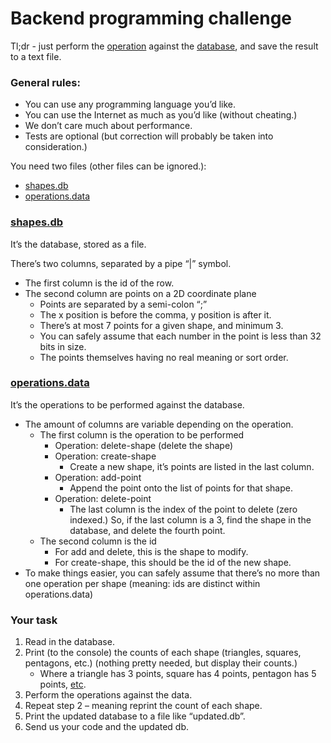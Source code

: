 # Backend programming challenge

Tl;dr - just perform the [operation](operations.data) against the [database](shapes.db), and save the result to a text file.

### General rules:
* You can use any programming language you’d like.
* You can use the Internet as much as you’d like (without cheating.)
* We don’t care much about performance.
* Tests are optional (but correction will probably be taken into consideration.)

You need two files (other files can be ignored.):
* [shapes.db](shapes.db)
* [operations.data](operations.data)

### [shapes.db](shapes.db)
It’s the database, stored as a file.

There’s two columns, separated by a pipe “|” symbol.
* The first column is the id of the row.
* The second column are points on a 2D coordinate plane
  * Points are separated by a semi-colon “;”
  * The x position is before the comma, y position is after it.
  * There’s at most 7 points for a given shape, and minimum 3.
  * You can safely assume that each number in the point is less than 32 bits in size.
  * The points themselves having no real meaning or sort order.

### [operations.data](operations.data)
It’s the operations to be performed against the database.

* The amount of columns are variable depending on the operation.
  * The first column is the operation to be performed
    * Operation: delete-shape (delete the shape)
    * Operation: create-shape
      * Create a new shape, it’s points are listed in the last column.
    * Operation: add-point
      * Append the point onto the list of points for that shape.
    * Operation: delete-point
      * The last column is the index of the point to delete (zero indexed.) So, if the last column is a 3, find the shape in the database, and delete the fourth point.
  * The second column is the id
    * For add and delete, this is the shape to modify.
    * For create-shape, this should be the id of the new shape.
 * To make things easier, you can safely assume that there’s no more than one operation per shape (meaning: ids are distinct within operations.data)

### Your task
1. Read in the database.
2. Print (to the console) the counts of each shape (triangles, squares, pentagons, etc.) (nothing pretty needed, but display their counts.)
    * Where a triangle has 3 points, square has 4 points, pentagon has 5 points, [etc](http://www.worksheetfun.com/2013/10/19/shapes-10-worksheets/).
3. Perform the operations against the data.
4. Repeat step 2 – meaning reprint the count of each shape.
5. Print the updated database to a file like “updated.db”.
6. Send us your code and the updated db.
